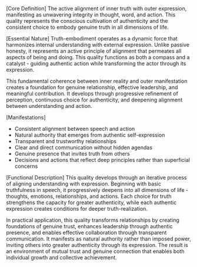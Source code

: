 [Core Definition]
The active alignment of inner truth with outer expression, manifesting as unwavering integrity in thought, word, and action. This quality represents the conscious cultivation of authenticity and the consistent choice to embody genuine truth in all dimensions of life.

[Essential Nature]
Truth-embodiment operates as a dynamic force that harmonizes internal understanding with external expression. Unlike passive honesty, it represents an active principle of alignment that permeates all aspects of being and doing. This quality functions as both a compass and a catalyst - guiding authentic action while transforming the actor through its expression.

This fundamental coherence between inner reality and outer manifestation creates a foundation for genuine relationship, effective leadership, and meaningful contribution. It develops through progressive refinement of perception, continuous choice for authenticity, and deepening alignment between understanding and action.

[Manifestations]
- Consistent alignment between speech and action
- Natural authority that emerges from authentic self-expression
- Transparent and trustworthy relationships
- Clear and direct communication without hidden agendas
- Genuine presence that invites truth from others
- Decisions and actions that reflect deep principles rather than superficial concerns

[Functional Description]
This quality develops through an iterative process of aligning understanding with expression. Beginning with basic truthfulness in speech, it progressively deepens into all dimensions of life - thoughts, emotions, relationships, and actions. Each choice for truth strengthens the capacity for greater authenticity, while each authentic expression creates conditions for deeper truth-realization.

In practical application, this quality transforms relationships by creating foundations of genuine trust, enhances leadership through authentic presence, and enables effective collaboration through transparent communication. It manifests as natural authority rather than imposed power, inviting others into greater authenticity through its expression. The result is an environment of mutual trust and genuine connection that enables both individual growth and collective achievement.